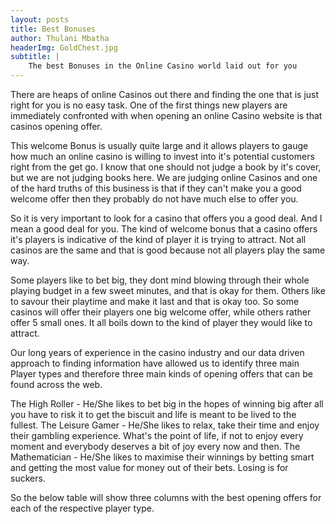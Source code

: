 ```yaml
---
layout: posts
title: Best Bonuses
author: Thulani Mbatha
headerImg: GoldChest.jpg
subtitle: |
    The best Bonuses in the Online Casino world laid out for you
---
```


There are heaps of online Casinos out there and finding the one that is just right for you is no easy task. One of the first things new players are immediately confronted with when opening an online Casino website is that casinos opening offer. 

This welcome Bonus is usually quite large and it allows players to gauge how much an online casino is willing to invest into it's potential customers right from the get go. I know that one should not judge a book by it's cover, but we are not judging books here. We are judging online Casinos and one of the hard truths of this business is that if they can't make you a good welcome offer then they probably do not have much else to offer you.

So it is very important to look for a casino that offers you a good deal. And I mean a good deal for you. The kind of welcome bonus that a casino offers it's players is indicative of the kind of player it is trying to attract. Not all casinos are the same and that is good because not all players play the same way.

Some players like to bet big, they dont mind blowing through their whole playing budget in a few sweet minutes, and that is okay for them. Others like to savour their playtime and make it last and that is okay too. So some casinos will offer their players one big welcome offer, while others rather offer 5 small ones. It all boils down to the kind of player they would like to attract.

Our long years of experience in the casino industry and our data driven approach to finding information have allowed us to identify three main Player types and therefore three main kinds of opening offers that can be found across the web.

The High Roller - He/She likes to bet big in the hopes of winning big after all you have to risk it to get the biscuit and life is meant to be lived to the fullest.
The Leisure Gamer - He/She likes to relax, take their time and enjoy their gambling experience. What's the point of life, if not to enjoy every moment and everybody deserves a bit of joy every now and then.
The Mathematician - He/She likes to maximise their winnings by betting smart and getting the most value for money out of their bets. Losing is for suckers.

So the below table will show three columns with the best opening offers for each of the respective player type.
